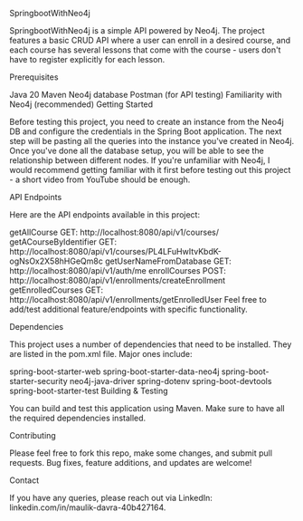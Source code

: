 SpringbootWithNeo4j

SpringbootWithNeo4j is a simple API powered by Neo4j. The project features a basic CRUD API where a user can enroll in a desired course, and each course has several lessons that come with the course - users don't have to register explicitly for each lesson.

Prerequisites

Java 20
Maven
Neo4j database
Postman (for API testing)
Familiarity with Neo4j (recommended)
Getting Started

Before testing this project, you need to create an instance from the Neo4j DB and configure the credentials in the Spring Boot application. The next step will be pasting all the queries into the instance you've created in Neo4j. Once you've done all the database setup, you will be able to see the relationship between different nodes. If you're unfamiliar with Neo4j, I would recommend getting familiar with it first before testing out this project - a short video from YouTube should be enough.

API Endpoints

Here are the API endpoints available in this project:

getAllCourse
GET: http://localhost:8080/api/v1/courses/
getACourseByIdentifier
GET: http://localhost:8080/api/v1/courses/PL4LFuHwItvKbdK-ogNsOx2X58hHGeQm8c
getUserNameFromDatabase
GET: http://localhost:8080/api/v1/auth/me
enrollCourses
POST: http://localhost:8080/api/v1/enrollments/createEnrollment
getEnrolledCourses
GET: http://localhost:8080/api/v1/enrollments/getEnrolledUser
Feel free to add/test additional feature/endpoints with specific functionality.

Dependencies

This project uses a number of dependencies that need to be installed. They are listed in the pom.xml file. Major ones include:

spring-boot-starter-web
spring-boot-starter-data-neo4j
spring-boot-starter-security
neo4j-java-driver
spring-dotenv
spring-boot-devtools
spring-boot-starter-test
Building & Testing

You can build and test this application using Maven. Make sure to have all the required dependencies installed.

Contributing

Please feel free to fork this repo, make some changes, and submit pull requests. Bug fixes, feature additions, and updates are welcome!

Contact

If you have any queries, please reach out via LinkedIn: linkedin.com/in/maulik-davra-40b427164.
